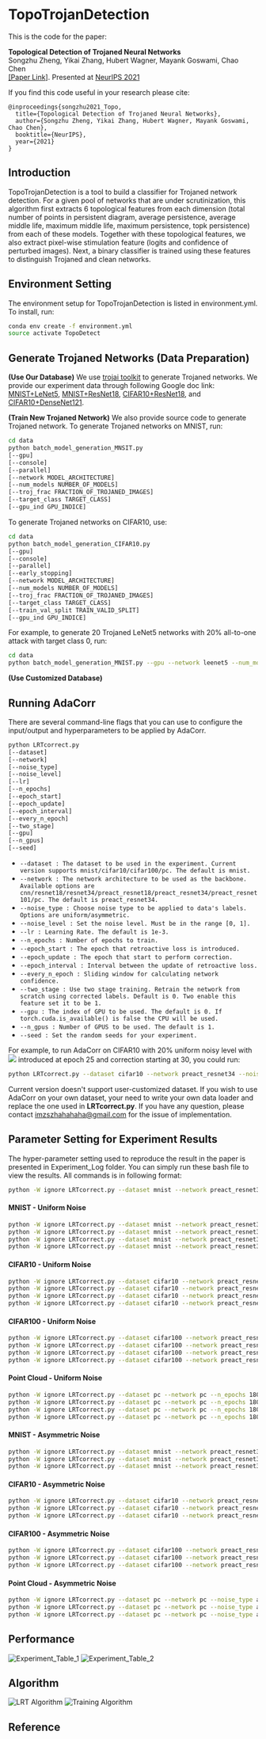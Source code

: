 # TopoTrojanDetection

This is the code for the paper:

**<a> Topological Detection of Trojaned Neural Networks </a>**
<br>
Songzhu Zheng, Yikai Zhang, Hubert Wagner, Mayank Goswami, Chao Chen
</br>
[[Paper Link]](https://openreview.net/pdf?id=1r2EannVuIA).
Presented at [NeurIPS 2021](https://nips.cc/virtual/2021/poster/26328)

If you find this code useful in your research please cite:
```
@inproceedings{songzhu2021_Topo,
  title={Topological Detection of Trojaned Neural Networks},
  author={Songzhu Zheng, Yikai Zhang, Hubert Wagner, Mayank Goswami,  Chao Chen},
  booktitle={NeurIPS},
  year={2021}
}
```

## Introduction 

TopoTrojanDetection is a tool to build a classifier for Trojaned network detection. 
For a given pool of networks that are under scrutinization, 
this algorithm first extracts 6 topological features from each dimension 
(total number of points in persistent diagram, average persistence, average middle life, maximum middle life, maximum persistence, topk persistence) 
from each of these models. Together with these topological features, we also extract pixel-wise stimulation feature (logits and confidence of perturbed images). 
Next, a binary classifier is trained using these features to distinguish Trojaned and clean networks. 



## Environment Setting

The environment setup for TopoTrojanDetection is listed in environment.yml. To install, run:

```bash
conda env create -f environment.yml
source activate TopoDetect
```

## Generate Trojaned Networks (Data Preparation)
__(Use Our Database)__ We use [trojai toolkit](https://trojai.readthedocs.io/en/latest/) to generate Trojaned networks. 
We provide our experiment data through following Google doc link: [MNIST+LeNet5](), [MNIST+ResNet18](), [CIFAR10+ResNet18](), and [CIFAR10+DenseNet121](). 

__(Train New Trojaned Network)__ We also provide source code to generate Trojaned network. To generate Trojaned networks on MNIST, run:
```bash
cd data
python batch_model_generation_MNSIT.py 
[--gpu] 
[--console]
[--parallel]
[--network MODEL_ARCHITECTURE] 
[--num_models NUMBER_OF_MODELS] 
[--troj_frac FRACTION_OF_TROJANED_IMAGES]
[--target_class TARGET_CLASS]
[--gpu_ind GPU_INDICE]
```

To generate Trojaned networks on CIFAR10, use:
```bash
cd data
python batch_model_generation_CIFAR10.py
[--gpu]
[--console]
[--parallel]
[--early_stopping]
[--network MODEL_ARCHITECTURE] 
[--num_models NUMBER_OF_MODELS] 
[--troj_frac FRACTION_OF_TROJANED_IMAGES]
[--target_class TARGET_CLASS]
[--train_val_split TRAIN_VALID_SPLIT]
[--gpu_ind GPU_INDICE]
```

For example, to generate 20 Trojaned LeNet5 networks with 20% all-to-one attack with target class 0, run:
```bash
cd data
python batch_model_generation_MNIST.py --gpu --network leenet5 --num_models 20 --troj_frac 0.2 --target_class 0
```


__(Use Customized Database)__


## Running AdaCorr 

There are several command-line flags that you can use to configure the input/output and hyperparameters to be applied by AdaCorr.

```bash
python LRTcorrect.py 
[--dataset] 
[--network]  
[--noise_type]
[--noise_level]
[--lr] 
[--n_epochs] 
[--epoch_start] 
[--epoch_update] 
[--epoch_interval] 
[--every_n_epoch] 
[--two_stage] 
[--gpu] 
[--n_gpus] 
[--seed]
```

- `--dataset : The dataset to be used in the experiment. Current version supports mnist/cifar10/cifar100/pc. The default is mnist.`
- `--network : The network architecture to be used as the backbone. Available options are cnn/resnet18/resnet34/preact_resnet18/preact_resnet34/preact_resnet101/pc. The default is preact_resnet34.`
- `--noise_type : Choose noise type to be applied to data's labels. Options are uniform/asymmetric.`
- `--noise_level : Set the noise level. Must be in the range [0, 1].`
- `--lr : Learning Rate. The default is 1e-3.`
- `--n_epochs : Number of epochs to train.`
- `--epoch_start : The epoch that retroactive loss is introduced.`
- `--epoch_update : The epoch that start to perform correction.`
- `--epoch_interval : Interval between the update of retroactive loss.`
- `--every_n_epoch : Sliding window for calculating network confidence.`
- `--two_stage : Use two stage training. Retrain the network from scratch using corrected labels. Default is 0. Two enable this feature set it to be 1.`
- `--gpu : The index of GPU to be used. The default is 0. If torch.cuda.is_available() is false the CPU will be used.`
- `--n_gpus : Number of GPUS to be used. The default is 1.`
- `--seed : Set the random seeds for your experiment.`

For example, to run AdaCorr on CIFAR10 with 20% uniform noisy level with <img src="https://render.githubusercontent.com/render/math?math=L_{ce}"> introduced at epoch 25 and correction starting at 30, you could run:
```bash
python LRTcorrect.py --dataset cifar10 --network preact_resnet34 --noise_type uniform --noise_level 0.2 --n_epochs 180 --epoch_start 25 --epoch_update 30
```

Current version doesn't support user-customized dataset. If you wish to use AdaCorr on your own dataset, your need to write your own data loader and replace the one used in __LRTcorrect.py__. If you have any question, please contact <imzszhahahaha@gmail.com> for the issue of implementation.

## Parameter Setting for Experiment Results ##
The hyper-parameter setting used to reproduce the result in the paper is presented in Experiment_Log folder. You can simply run these bash file to view the results.
All commands is in following format:
```bash
python -W ignore LRTcorrect.py --dataset mnist --network preact_resnet34 --noise_type uniform --noise_level 0.2 --lr 1e-3 --epoch_start 10 --epoch_update 15 --n_epochs 180 --n_gpus 1 --gpu 0
```
#### MNIST - Uniform Noise ####
```bash
python -W ignore LRTcorrect.py --dataset mnist --network preact_resnet34 --noise_type uniform --noise_level 0.2 --lr 1e-3 --epoch_start 10 --epoch_update 15 --n_epochs 180 --n_gpus 1 --gpu 0
python -W ignore LRTcorrect.py --dataset mnist --network preact_resnet34 --noise_type uniform --noise_level 0.4 --lr 1e-3 --epoch_start 10 --epoch_update 15 --n_epochs 180 --n_gpus 1 --gpu 0 
python -W ignore LRTcorrect.py --dataset mnist --network preact_resnet34 --noise_type uniform --noise_level 0.6 --lr 1e-3 --epoch_start 10 --epoch_update 15 --n_epochs 180 --n_gpus 1 --gpu 0 
python -W ignore LRTcorrect.py --dataset mnist --network preact_resnet34 --noise_type uniform --noise_level 0.8 --lr 1e-3  --epoch_start 5 --epoch_update 10 --n_epochs 180 --n_gpus 1 --gpu 0 
```
#### CIFAR10 - Uniform Noise ####
```bash
python -W ignore LRTcorrect.py --dataset cifar10 --network preact_resnet34 --noise_type uniform --noise_level 0.2 --lr 1e-3 --n_epochs 180 --epoch_start 25 --epoch_update 30 --gpu 0 --n_gpus 1
python -W ignore LRTcorrect.py --dataset cifar10 --network preact_resnet34 --noise_type uniform --noise_level 0.4 --lr 1e-3 --n_epochs 180 --epoch_start 25 --epoch_update 30 --gpu 0 --n_gpus 1
python -W ignore LRTcorrect.py --dataset cifar10 --network preact_resnet34 --noise_type uniform --noise_level 0.6 --lr 1e-3 --n_epochs 180 --epoch_start 25 --epoch_update 30 --gpu 0 --n_gpus 1
python -W ignore LRTcorrect.py --dataset cifar10 --network preact_resnet34 --noise_type uniform --noise_level 0.8 --lr 1e-3 --n_epochs 180 --epoch_start 20 --epoch_update 25 --gpu 0 --n_gpus 1
```
#### CIFAR100 - Uniform Noise ####
```bash
python -W ignore LRTcorrect.py --dataset cifar100 --network preact_resnet34 --n_epochs 180 --lr 1e-3 --noise_type uniform --noise_level 0.2 --epoch_start 25 --epoch_update 30 --gpu 0 --n_gpus 1
python -W ignore LRTcorrect.py --dataset cifar100 --network preact_resnet34 --n_epochs 180 --lr 1e-3 --noise_type uniform --noise_level 0.4 --epoch_start 25 --epoch_update 30 --gpu 0 --n_gpus 1
python -W ignore LRTcorrect.py --dataset cifar100 --network preact_resnet34 --n_epochs 180 --lr 1e-3 --noise_type uniform --noise_level 0.6 --epoch_start 25 --epoch_update 30 --gpu 0 --n_gpus 1
python -W ignore LRTcorrect.py --dataset cifar100 --network preact_resnet34 --n_epochs 180 --lr 1e-3 --noise_type uniform --noise_level 0.8 --epoch_start 30 --epoch_update 35 --gpu 0 --n_gpus 1
```
#### Point Cloud - Uniform Noise ####
```bash
python -W ignore LRTcorrect.py --dataset pc --network pc --n_epochs 180 --lr 2e-3 --noise_type uniform --noise_level 0.2 --epoch_start 10 --epoch_update 15 --n_gpus 1 --gpu 0
python -W ignore LRTcorrect.py --dataset pc --network pc --n_epochs 180 --lr 2e-3 --noise_type uniform --noise_level 0.4 --epoch_start 10 --epoch_update 15 --n_gpus 1 --gpu 0
python -W ignore LRTcorrect.py --dataset pc --network pc --n_epochs 180 --lr 2e-3 --noise_type uniform --noise_level 0.6 --epoch_start 10 --epoch_update 15 --n_gpus 1 --gpu 0
python -W ignore LRTcorrect.py --dataset pc --network pc --n_epochs 180 --lr 2e-3 --noise_type uniform --noise_level 0.8 --epoch_start 10 --epoch_update 15 --n_gpus 1 --gpu 0
```

#### MNIST - Asymmetric Noise ####
```bash
python -W ignore LRTcorrect.py --dataset mnist --network preact_resnet34 --n_epochs 180 --lr 1e-3 --noise_type asymmetric --noise_level 0.2 --epoch_start 5 --epoch_update 10 --n_gpus 1 --gpu 0
python -W ignore LRTcorrect.py --dataset mnist --network preact_resnet34 --n_epochs 180 --lr 1e-3 --noise_type asymmetric --noise_level 0.3 --epoch_start 5 --epoch_update 10 --n_gpus 1 --gpu 0
python -W ignore LRTcorrect.py --dataset mnist --network preact_resnet34 --n_epochs 180 --lr 1e-3 --noise_type asymmetric --noise_level 0.4 --epoch_start 5 --epoch_update 10 --n_gpus 1 --gpu 0

```
#### CIFAR10 - Asymmetric Noise ####
```bash
python -W ignore LRTcorrect.py --dataset cifar10 --network preact_resnet34 --n_epochs 180 --lr 1e-3 --noise_type asymmetric --noise_level 0.2 --epoch_start 20 --epoch_update 25 --n_gpus 1 --gpu 0
python -W ignore LRTcorrect.py --dataset cifar10 --network preact_resnet34 --n_epochs 180 --lr 1e-3 --noise_type asymmetric --noise_level 0.3 --epoch_start 20 --epoch_update 25 --n_gpus 1 --gpu 0
python -W ignore LRTcorrect.py --dataset cifar10 --network preact_resnet34 --n_epochs 180 --lr 1e-3 --noise_type asymmetric --noise_level 0.4 --epoch_start 20 --epoch_update 25 --n_gpus 1 --gpu 0
```
#### CIFAR100 - Asymmetric Noise ####
```bash
python -W ignore LRTcorrect.py --dataset cifar100 --network preact_resnet34 --n_epochs 180 --lr 1e-3 --noise_type asymmetric --noise_level 0.2 --epoch_start 25 --epoch_update 30 --n_gpus 1 --gpu 0
python -W ignore LRTcorrect.py --dataset cifar100 --network preact_resnet34 --n_epochs 180 --lr 1e-3 --noise_type asymmetric --noise_level 0.3 --epoch_start 25 --epoch_update 30 --n_gpus 1 --gpu 0
python -W ignore LRTcorrect.py --dataset cifar100 --network preact_resnet34 --n_epochs 180 --lr 1e-3 --noise_type asymmetric --noise_level 0.4 --epoch_start 25 --epoch_update 30 --n_gpus 1 --gpu 0
```
#### Point Cloud - Asymmetric Noise ####
```bash
python -W ignore LRTcorrect.py --dataset pc --network pc --noise_type asymmetric --lr 2e-3 --noise_level 0.2 --n_epochs 180 --epoch_start 10 --epoch_update 15 --n_gpus 1 --gpu 0
python -W ignore LRTcorrect.py --dataset pc --network pc --noise_type asymmetric --lr 2.5e-3 --noise_level 0.3 --n_epochs 180 --epoch_start 10 --epoch_update 15 --n_gpus 1 --gpu 0
python -W ignore LRTcorrect.py --dataset pc --network pc --noise_type asymmetric --lr 2.5e-3 --noise_level 0.4 --n_epochs 180 --epoch_start 10 --epoch_update 15 --n_gpus 1 --gpu 0
```

## Performance
![Experiment_Table_1](https://github.com/pingqingsheng/LRT/blob/master/images/exp_table1.png)
![Experiment_Table_2](https://github.com/pingqingsheng/LRT/blob/master/images/exp_table2.png)

## Algorithm
![LRT Algorithm](https://github.com/pingqingsheng/LRT/blob/master/images/alg_1.png)
![Training Algorithm](https://github.com/pingqingsheng/LRT/blob/master/images/alg_2.png)

## Reference
